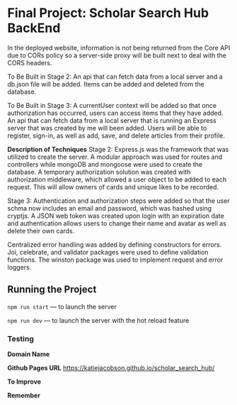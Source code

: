 # Final Project: Scholar Search Hub BackEnd

In the deployed website, information is not being returned from the Core API due to CORs policy so a server-side proxy will be built next to deal with the CORS headers.

To Be Built in Stage 2: An api that can fetch data from a local server and a db.json file will be added. Items can be added and deleted from the database.

To Be Built in Stage 3: A currentUser context will be added so that once authorization has occurred, users can access items that they have added. An api that can fetch data from a local server that is running an Express server that was created by me will been added. Users will be able to register, sign-in, as well as add, save, and delete articles from their profile.

**Description of Techniques**
Stage 2: Express.js was the framework that was utilized to create the server. A modular approach was used for routes and controllers while mongoDB and mongoose were used to create the database. A temporary authorization solution was created with authorization middleware, which allowed a user object to be added to each request. This will allow owners of cards and unique likes to be recorded.

Stage 3: Authentication and authorization steps were added so that the user schma now includes an email and password, which was hashed using cryptjs. A JSON web token was created upon login with an expiration date and authentication allows users to change their name and avatar as well as delete their own cards.

Centralized error handling was added by defining constructors for errors. Joi, celebrate, and validator packages were used to define validation functions. The winston package was used to implement request and error loggers.

## Running the Project

`npm run start` — to launch the server

`npm run dev` — to launch the server with the hot reload feature

### Testing

**Domain Name**

**Github Pages URL**
https://katiejacobson.github.io/scholar_search_hub/

**To Improve**

**Remember**
